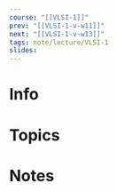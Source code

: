 ```yaml
---
course: "[[VLSI-1]]"
prev: "[[VLSI-1-v-w11]]"
next: "[[VLSI-1-v-w13]]"
tags: note/lecture/VLSI-1
slides:
---
```



# Info


# Topics


# Notes